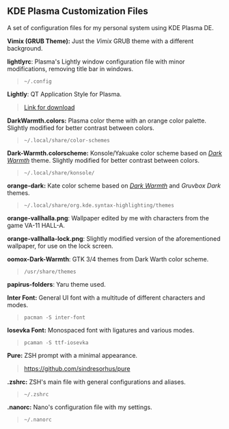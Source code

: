 ## KDE Plasma Customization Files

A set of configuration files for my personal system using KDE Plasma DE.

**Vimix (GRUB Theme):** Just the _Vimix_ GRUB theme with a different background.

**lightlyrc**: Plasma's Lightly window configuration file with minor modifications, removing title bar in windows.

> `~/.config`

**Lightly**: QT Application Style for Plasma.

> [Link for download](https://github.com/Luwx/Lightly/)

**DarkWarmth.colors:** Plasma color theme with an orange color palette. Slightly modified for better contrast between colors.

> `~/.local/share/color-schemes`

**Dark-Warmth.colorscheme:** Konsole/Yakuake color scheme based on [_Dark Warmth_](https://store.kde.org/p/1283955/) theme. Slightly modified for better contrast between colors.

> `~/.local/share/konsole/`

**orange-dark:** Kate color scheme based on [_Dark Warmth_](https://store.kde.org/p/1283955/) and _Gruvbox Dark_ themes.

> `~/.local/share/org.kde.syntax-highlighting/themes`

**orange-vallhalla.png**: Wallpaper edited by me with characters from the game VA-11 HALL-A.

**orange-vallhalla-lock.png**: Slightly modified version of the aforementioned wallpaper, for use on the lock screen.

**oomox-Dark-Warmth**: GTK 3/4 themes from Dark Warth color scheme.

> `/usr/share/themes`

**papirus-folders**: Yaru theme used.

**Inter Font:** General UI font with a multitude of different characters and modes.

> `pacman -S inter-font`

**Iosevka Font:** Monospaced font with ligatures and various modes.

> `pcaman -S ttf-iosevka`

**Pure:** ZSH prompt with a minimal appearance.

> <https://github.com/sindresorhus/pure>

**.zshrc:** ZSH's main file with general configurations and aliases.

> `~/.zshrc`

**.nanorc:** Nano's configuration file with my settings.

> `~/.nanorc`
